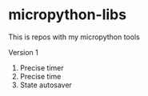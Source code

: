 # micropython-libs
This is repos with my micropython tools

Version 1

1. Precise timer
2. Precise time
3. State autosaver